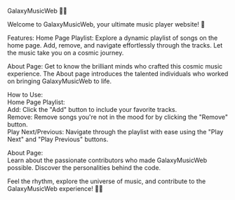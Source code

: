 GalaxyMusicWeb 🌌🎵  

Welcome to GalaxyMusicWeb, your ultimate music player website! 🚀

Features:
Home Page Playlist:
Explore a dynamic playlist of songs on the home page. Add, remove, and navigate effortlessly through the tracks. Let the music take you on a cosmic journey.

About Page:
Get to know the brilliant minds who crafted this cosmic music experience. The About page introduces the talented individuals who worked on bringing GalaxyMusicWeb to life.

How to Use:  
Home Page Playlist:    
Add:   Click the "Add" button to include your favorite tracks.  
Remove: Remove songs you're not in the mood for by clicking the "Remove" button.  
Play Next/Previous: Navigate through the playlist with ease using the "Play Next" and "Play Previous" buttons.  
  
About Page:    
Learn about the passionate contributors who made GalaxyMusicWeb possible. Discover the personalities behind the code.  
  
Feel the rhythm, explore the universe of music, and contribute to the GalaxyMusicWeb experience! 🌌🎶
